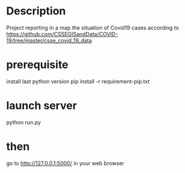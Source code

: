 # Description
Project reporting in a map the situation of Covid19 cases according to https://github.com/CSSEGISandData/COVID-19/tree/master/csse_covid_19_data

# prerequisite
install last python version
pip install -r requirement-pip.txt

# launch server
python run.py

# then
go to http://127.0.0.1:5000/ in your web browser
